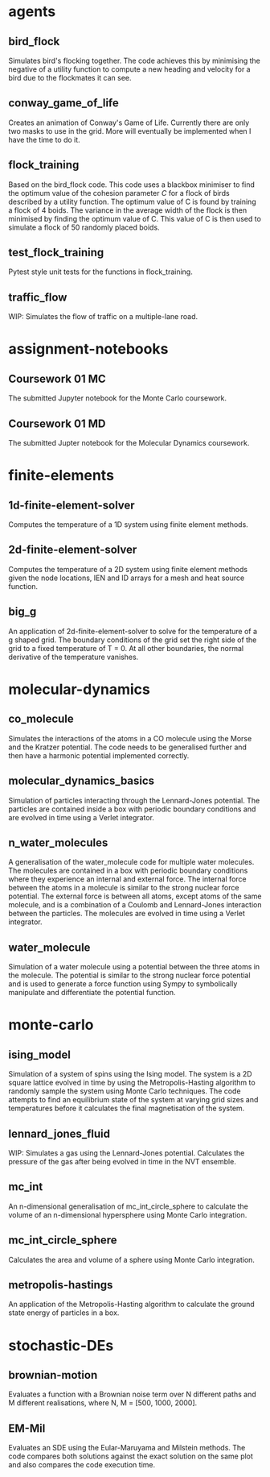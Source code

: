 # agents
## bird_flock
Simulates bird's flocking together. The code achieves this by minimising the
negative of a utility function to compute a new heading and velocity for a
bird due to the flockmates it can see.
## conway_game_of_life
Creates an animation of Conway's Game of Life. Currently there are only two
masks to use in the grid. More will eventually be implemented when I have
the time to do it.
## flock_training
Based on the bird_flock code. This code uses a blackbox minimiser to find the
optimum value of the cohesion parameter *C* for a flock of birds described by
a utility function. The optimum value of C is found by training a flock of 4
boids. The variance in the average width of the flock is then minimised by
finding the optimum value of C. This value of C is then used to simulate a flock
of 50 randomly placed boids.
## test_flock_training
Pytest style unit tests for the functions in flock_training.
## traffic_flow
WIP: Simulates the flow of traffic on a multiple-lane road.

# assignment-notebooks
## Coursework 01 MC
The submitted Jupyter notebook for the Monte Carlo coursework.
## Coursework 01 MD
The submitted Jupter notebook for the Molecular Dynamics coursework.

# finite-elements
## 1d-finite-element-solver
Computes the temperature of a 1D system using finite element methods.
## 2d-finite-element-solver
Computes the temperature of a 2D system using finite element methods given the
node locations, IEN and ID arrays for a mesh and heat source function.
## big_g
An application of 2d-finite-element-solver to solve for the temperature of a
g shaped grid. The boundary conditions of the grid set the right side of the
grid to a fixed temperature of T = 0. At all other boundaries, the normal
derivative of the temperature vanishes.

# molecular-dynamics
## co_molecule
Simulates the interactions of the atoms in a CO molecule using the Morse and the
Kratzer potential. The code needs to be generalised further and then have a
harmonic potential implemented correctly.
## molecular_dynamics_basics
Simulation of particles interacting through the Lennard-Jones
potential. The particles are contained inside a box with periodic boundary
conditions and are evolved in time using a Verlet integrator.
## n_water_molecules
A generalisation of the water_molecule code for multiple water molecules. The
molecules are contained in a box with periodic boundary conditions where they
experience an internal and external force. The internal force between the atoms
in a molecule is similar to the strong nuclear force potential. The external
force is between all atoms, except atoms of the same molecule, and is a
combination of a Coulomb and Lennard-Jones interaction between the particles.
The molecules are evolved in time using a Verlet integrator.
## water_molecule
Simulation of a water molecule using a potential between the three atoms in the
molecule. The potential is similar to the strong nuclear force potential and is
used to generate a force function using Sympy to symbolically manipulate and
differentiate the potential function.

# monte-carlo
## ising_model
Simulation of a system of spins using the Ising model. The system is a 2D square
lattice evolved in time by using the Metropolis-Hasting algorithm to randomly
sample the system using Monte Carlo techniques. The code attempts to find an
equilibrium state of the system at varying grid sizes and temperatures before
it calculates the final magnetisation of the system.
## lennard_jones_fluid
WIP: Simulates a gas using the Lennard-Jones potential. Calculates the pressure
of the gas after being evolved in time in the NVT ensemble.
## mc_int
An n-dimensional generalisation of mc_int_circle_sphere to calculate the volume
of an n-dimensional hypersphere using Monte Carlo integration.
## mc_int_circle_sphere
Calculates the area and volume of a sphere using Monte Carlo integration.
## metropolis-hastings
An application of the Metropolis-Hasting algorithm to calculate the ground
state energy of particles in a box.

# stochastic-DEs
## brownian-motion
Evaluates a function with a Brownian noise term over N different paths and M
different realisations, where N, M = [500, 1000, 2000].
## EM-Mil
Evaluates an SDE using the Eular-Maruyama and Milstein methods. The code
compares both solutions against the exact solution on the same plot and also
compares the code execution time.
